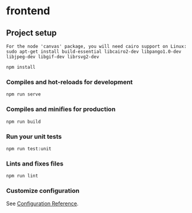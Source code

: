 # frontend

## Project setup
```
For the node 'canvas' package, you will need cairo support on Linux:
sudo apt-get install build-essential libcairo2-dev libpango1.0-dev libjpeg-dev libgif-dev librsvg2-dev

npm install
```

### Compiles and hot-reloads for development
```
npm run serve
```

### Compiles and minifies for production
```
npm run build
```

### Run your unit tests
```
npm run test:unit
```

### Lints and fixes files
```
npm run lint
```

### Customize configuration
See [Configuration Reference](https://cli.vuejs.org/config/).
